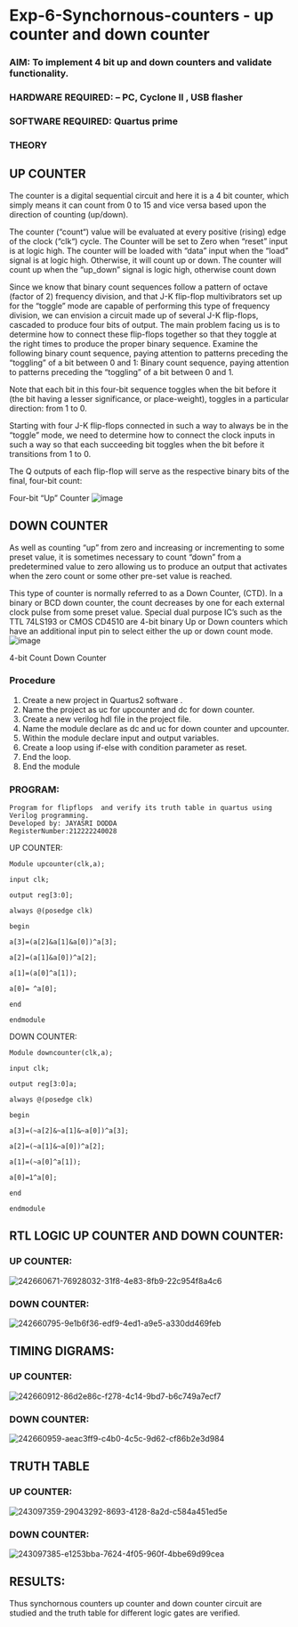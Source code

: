 # Exp-6-Synchornous-counters - up counter and down counter 
### AIM: To implement 4 bit up and down counters and validate  functionality.
### HARDWARE REQUIRED:  – PC, Cyclone II , USB flasher
### SOFTWARE REQUIRED:   Quartus prime
### THEORY 

## UP COUNTER 
The counter is a digital sequential circuit and here it is a 4 bit counter, which simply means it can count from 0 to 15 and vice versa based upon the direction of counting (up/down). 

The counter (“count“) value will be evaluated at every positive (rising) edge of the clock (“clk“) cycle.
The Counter will be set to Zero when “reset” input is at logic high.
The counter will be loaded with “data” input when the “load” signal is at logic high. Otherwise, it will count up or down.
The counter will count up when the “up_down” signal is logic high, otherwise count down

Since we know that binary count sequences follow a pattern of octave (factor of 2) frequency division, and that J-K flip-flop multivibrators set up for the “toggle” mode are capable of performing this type of frequency division, we can envision a circuit made up of several J-K flip-flops, cascaded to produce four bits of output.
The main problem facing us is to determine how to connect these flip-flops together so that they toggle at the right times to produce the proper binary sequence.
Examine the following binary count sequence, paying attention to patterns preceding the “toggling” of a bit between 0 and 1:
Binary count sequence, paying attention to patterns preceding the “toggling” of a bit between 0 and 1.

Note that each bit in this four-bit sequence toggles when the bit before it (the bit having a lesser significance, or place-weight), toggles in a particular direction: from 1 to 0.



 
 

Starting with four J-K flip-flops connected in such a way to always be in the “toggle” mode, we need to determine how to connect the clock inputs in such a way so that each succeeding bit toggles when the bit before it transitions from 1 to 0.

The Q outputs of each flip-flop will serve as the respective binary bits of the final, four-bit count:

 
 

Four-bit “Up” Counter
![image](https://user-images.githubusercontent.com/36288975/169644758-b2f4339d-9532-40c5-af40-8f4f8c942e2c.png)



## DOWN COUNTER 

As well as counting “up” from zero and increasing or incrementing to some preset value, it is sometimes necessary to count “down” from a predetermined value to zero allowing us to produce an output that activates when the zero count or some other pre-set value is reached.

This type of counter is normally referred to as a Down Counter, (CTD). In a binary or BCD down counter, the count decreases by one for each external clock pulse from some preset value. Special dual purpose IC’s such as the TTL 74LS193 or CMOS CD4510 are 4-bit binary Up or Down counters which have an additional input pin to select either the up or down count mode.
![image](https://user-images.githubusercontent.com/36288975/169644844-1a14e123-7228-4ed8-81a9-eb937dff4ac8.png)


4-bit Count Down Counter
### Procedure

1. Create a new project in Quartus2 software .
2. Name the project as uc for upcounter and dc for down counter.
3. Create a new verilog hdl file in the project file.
4. Name the module declare as dc and uc for down counter and upcounter.
5. Within the module declare input and output variables.
6. Create a loop using if-else with condition parameter as reset.
7. End the loop.
8. End the module

### PROGRAM:
```
Program for flipflops  and verify its truth table in quartus using Verilog programming.
Developed by: JAYASRI DODDA
RegisterNumber:212222240028
```
UP COUNTER:
```
Module upcounter(clk,a);

input clk;

output reg[3:0];

always @(posedge clk)

begin

a[3]=(a[2]&a[1]&a[0])^a[3];

a[2]=(a[1]&a[0])^a[2];

a[1]=(a[0]^a[1]);

a[0]= ^a[0];

end

endmodule
```
DOWN COUNTER:
```
Module downcounter(clk,a);

input clk;

output reg[3:0]a;

always @(posedge clk)

begin

a[3]=(~a[2]&~a[1]&~a[0])^a[3];

a[2]=(~a[1]&~a[0])^a[2];

a[1]=(~a[0]^a[1]);

a[0]=1^a[0];

end

endmodule
```
## RTL LOGIC UP COUNTER AND DOWN COUNTER:  

### UP COUNTER: 

![242660671-76928032-31f8-4e83-8fb9-22c954f8a4c6](https://github.com/divyavarshiniEEE/Exp-7-Synchornous-counters-/assets/128978058/bf2999c0-6bec-47f6-915f-b636aeda4576)

### DOWN COUNTER:
![242660795-9e1b6f36-edf9-4ed1-a9e5-a330dd469feb](https://github.com/divyavarshiniEEE/Exp-7-Synchornous-counters-/assets/128978058/f9f7346d-aaf2-470e-9547-9c05a71689b3)


## TIMING DIGRAMS: 

### UP COUNTER:
![242660912-86d2e86c-f278-4c14-9bd7-b6c749a7ecf7](https://github.com/divyavarshiniEEE/Exp-7-Synchornous-counters-/assets/128978058/ba044594-b7e9-4289-9580-cf048d003b85)
### DOWN COUNTER:
![242660959-aeac3ff9-c4b0-4c5c-9d62-cf86b2e3d984](https://github.com/divyavarshiniEEE/Exp-7-Synchornous-counters-/assets/128978058/10d8818b-ae16-4829-88b0-c6586fe01ba8)

## TRUTH TABLE 

### UP COUNTER:

![243097359-29043292-8693-4128-8a2d-c584a451ed5e](https://github.com/divyavarshiniEEE/Exp-7-Synchornous-counters-/assets/128978058/fe5c6e0f-b1d0-49ba-97fc-a9843ff1e42a)
### DOWN COUNTER:

![243097385-e1253bba-7624-4f05-960f-4bbe69d99cea](https://github.com/divyavarshiniEEE/Exp-7-Synchornous-counters-/assets/128978058/03ace885-dd9a-47ac-8ecd-392886805052)

## RESULTS:
Thus synchornous counters up counter and down counter circuit are studied and the truth table for different logic gates are verified.

